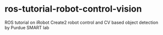 # ros-tutorial-robot-control-vision
ROS tutorial on iRobot Create2 robot control and CV based object detection by Purdue SMART lab
